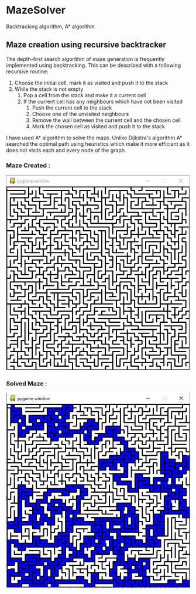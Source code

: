 # MazeSolver
Backtracking algorithm, A* algorithm

## Maze creation using recursive backtracker
The depth-first search algorithm of maze generation is frequently implemented using backtracking. This can be described with a following recursive routine:
1. Choose the initial cell, mark it as visited and push it to the stack
2. While the stack is not empty
    1. Pop a cell from the stack and make it a current cell
    2. If the current cell has any neighbours which have not been visited
        1. Push the current cell to the stack
        2. Choose one of the unvisited neighbours
        3. Remove the wall between the current cell and the chosen cell
        4. Mark the chosen cell as visited and push it to the stack

I have used A* algorithm to solve the maze. Unlike Dijkstra's algorithm A* searched the optimal path using heuristics which make it more efficiant as it does not visits each and every node of the graph.

### Maze Created :
![Alt text](maze.png)

### Solved Maze :
![Alt text](solved_maze.png)
